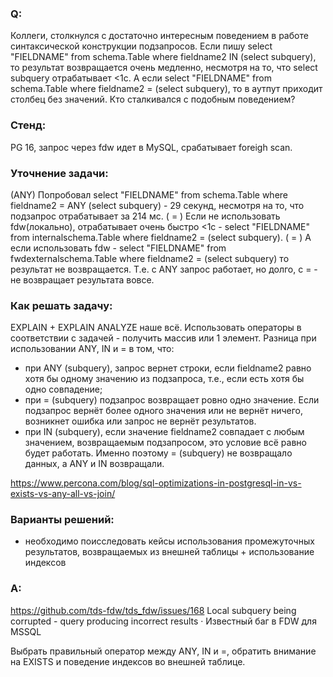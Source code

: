 ### Q:
Коллеги, столкнулся с достаточно интересным поведением в работе синтаксической конструкции подзапросов. 
Если пишу select "FIELDNAME" from schema.Table where fieldname2 IN (select subquery), то результат возвращается очень медленно, несмотря на то, что select subquery отрабатывает <1c. А если select "FIELDNAME" from schema.Table where fieldname2 = (select subquery), то в аутпут приходит столбец без значений. Кто сталкивался с подобным поведением?

### Стенд:  
PG 16, запрос через fdw идет в MySQL, срабатывает foreigh scan.

### Уточнение задачи:  
(ANY) Попробовал select "FIELDNAME" from schema.Table where fieldname2 = ANY (select subquery) - 29 секунд, несмотря на то, что подзапрос отрабатывает за 214 мс.
( = ) Если не использовать fdw(локально), отрабатывает очень быстро <1с - select "FIELDNAME" from internalschema.Table where fieldname2 = (select subquery).
( = ) А если использовать fdw - select "FIELDNAME" from fwdexternalschema.Table where fieldname2 = (select subquery) то результат не возвращается.
Т.е. с ANY запрос работает, но долго, с = - не возвращает результата вовсе.

### Как решать задачу: 
EXPLAIN + EXPLAIN ANALYZE наше всё. 
Использовать операторы в соответствии с задачей - получить массив или 1 элемент.
Разница при использовании ANY, IN и = в том, что:
- при ANY (subquery), запрос вернет строки, если fieldname2 равно хотя бы одному значению из подзапроса, т.е., если есть хотя бы одно совпадение;
- при = (subquery) подзапрос возвращает ровно одно значение. Если подзапрос вернёт более одного значения или не вернёт ничего, возникнет ошибка или запрос не вернёт результатов.
- при IN (subquery), если значение fieldname2 совпадает с любым значением, возвращаемым подзапросом, это условие всё равно будет работать.
Именно поэтому = (subquery) не возвращало данных, а ANY и IN возвращали.

https://www.percona.com/blog/sql-optimizations-in-postgresql-in-vs-exists-vs-any-all-vs-join/

### Варианты решений:  
- необходимо поисследовать кейсы использования промежуточных результатов, возвращаемых из внешней таблицы + использование индексов

### A:  
https://github.com/tds-fdw/tds_fdw/issues/168
Local subquery being corrupted - query producing incorrect results ·
Известный баг в FDW для MSSQL

Выбрать правильный оператор между ANY, IN и =, обратить внимание на EXISTS и поведение индексов во внешней таблице.

